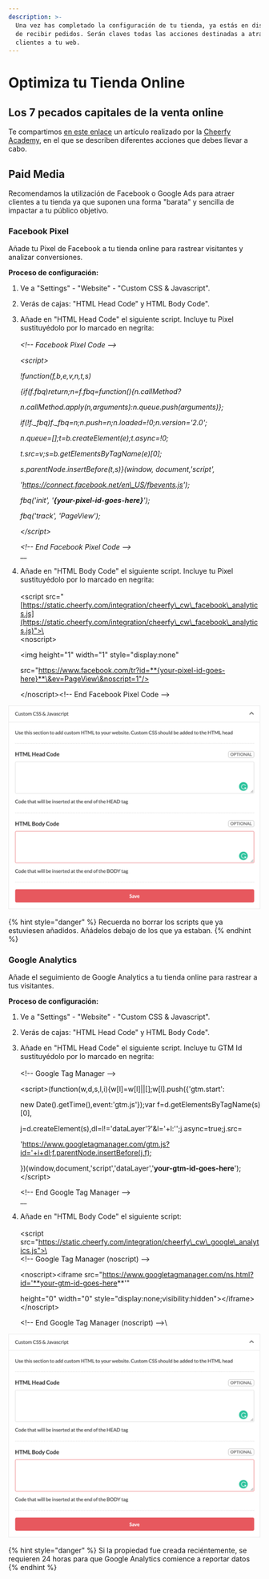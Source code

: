 ```yaml
---
description: >-
  Una vez has completado la configuración de tu tienda, ya estás en disposición
  de recibir pedidos. Serán claves todas las acciones destinadas a atraer a tus
  clientes a tu web.
---
```


# Optimiza tu Tienda Online

## Los 7 pecados capitales de la venta online

Te compartimos [en este enlace](https://www.es.cheerfy.com/academy/blog/los-7-pecados-capitales-de-la-venta-online) un artículo realizado por la [Cheerfy Academy](https://www.es.cheerfy.com/academy), en el que se describen diferentes acciones que debes llevar a cabo.

## Paid Media

Recomendamos la utilización de Facebook o Google Ads para atraer clientes a tu tienda ya que suponen una forma "barata" y sencilla de impactar a tu público objetivo.

### Facebook Pixel

Añade tu Pixel de Facebook a tu tienda online para rastrear visitantes y analizar conversiones.

**Proceso de configuración:**

1. Ve a "Settings" - "Website" - "Custom CSS & Javascript".
2. Verás de cajas: "HTML Head Code" y HTML Body Code".
3.  Añade en "HTML Head Code" el siguiente script. Incluye tu Pixel sustituyédolo por lo marcado en negrita:\
    \
    _\<!-- Facebook Pixel Code -->_

    _\<script>_

    &#x20; _!function(f,b,e,v,n,t,s)_

    &#x20; _{if(f.fbq)return;n=f.fbq=function(){n.callMethod?_

    &#x20; _n.callMethod.apply(n,arguments):n.queue.push(arguments)};_

    &#x20; _if(!f.\_fbq)f.\_fbq=n;n.push=n;n.loaded=!0;n.version='2.0';_

    &#x20; _n.queue=\[];t=b.createElement(e);t.async=!0;_

    &#x20; _t.src=v;s=b.getElementsByTagName(e)\[0];_

    &#x20; _s.parentNode.insertBefore(t,s)}(window, document,'script',_

    &#x20; _'https://connect.facebook.net/en\_US/fbevents.js');_

    &#x20; _fbq('init', '**{your-pixel-id-goes-here}**');_

    &#x20; _fbq('track', 'PageView');_

    _\</script>_

    _\<!-- End Facebook Pixel Code -->_\
    __
4.  Añade en "HTML Body Code" el siguiente script. Incluye tu Pixel sustituyédolo por lo marcado en negrita:\
    \
    \<script src="[https://static.cheerfy.com/integration/cheerfy\_cw\_facebook\_analytics.js](https://static.cheerfy.com/integration/cheerfy\_cw\_facebook\_analytics.js)">\</script>\
    \<noscript>

    &#x20; \<img height="1" width="1" style="display:none"&#x20;

    &#x20;      src="https://www.facebook.com/tr?id=**{your-pixel-id-goes-here}**\&ev=PageView\&noscript=1"/>

    \</noscript>\<!-- End Facebook Pixel Code -->

![](<../.gitbook/assets/image (92).png>)

{% hint style="danger" %}
Recuerda no borrar los scripts que ya estuviesen añadidos. Añádelos debajo de los que ya estaban.
{% endhint %}

### Google Analytics

Añade el seguimiento de Google Analytics a tu tienda online para rastrear a tus visitantes.

**Proceso de configuración:**

1. Ve a "Settings" - "Website" - "Custom CSS & Javascript".
2. Verás de cajas: "HTML Head Code" y HTML Body Code".
3.  Añade en "HTML Head Code" el siguiente script. Incluye tu GTM Id sustituyédolo por lo marcado en negrita:\
    \
    \<!-- Google Tag Manager -->

    \<script>(function(w,d,s,l,i){w\[l]=w\[l]||\[];w\[l].push({'gtm.start':

    new Date().getTime(),event:'gtm.js'});var f=d.getElementsByTagName(s)\[0],

    j=d.createElement(s),dl=l!='dataLayer'?'\&l='+l:'';j.async=true;j.src=

    'https://www.googletagmanager.com/gtm.js?id='+i+dl;f.parentNode.insertBefore(j,f);

    })(window,document,'script','dataLayer','**your-gtm-id-goes-here**');\</script>

    \<!-- End Google Tag Manager -->\
    __
4.  Añade en "HTML Body Code" el siguiente script:\
    \
    \<script src="https://static.cheerfy.com/integration/cheerfy\_cw\_google\_analytics.js">\</script>\
    \<!-- Google Tag Manager (noscript) -->

    \<noscript>\<iframe src="https://www.googletagmanager.com/ns.html?id='**your-gtm-id-goes-here**'"

    height="0" width="0" style="display:none;visibility:hidden">\</iframe>\</noscript>

    \<!-- End Google Tag Manager (noscript) -->\


![](<../.gitbook/assets/image (93).png>)

{% hint style="danger" %}
Si la propiedad fue creada reciéntemente, se requieren 24 horas para que Google Analytics comience a reportar datos
{% endhint %}
